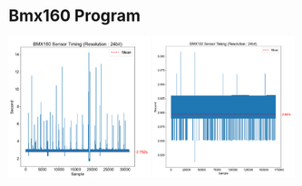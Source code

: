 # Bmx160 Program

<img src="./img/before.png" width="250" height="250" />
<img src="./img/after.png" width="250" height="250" />
